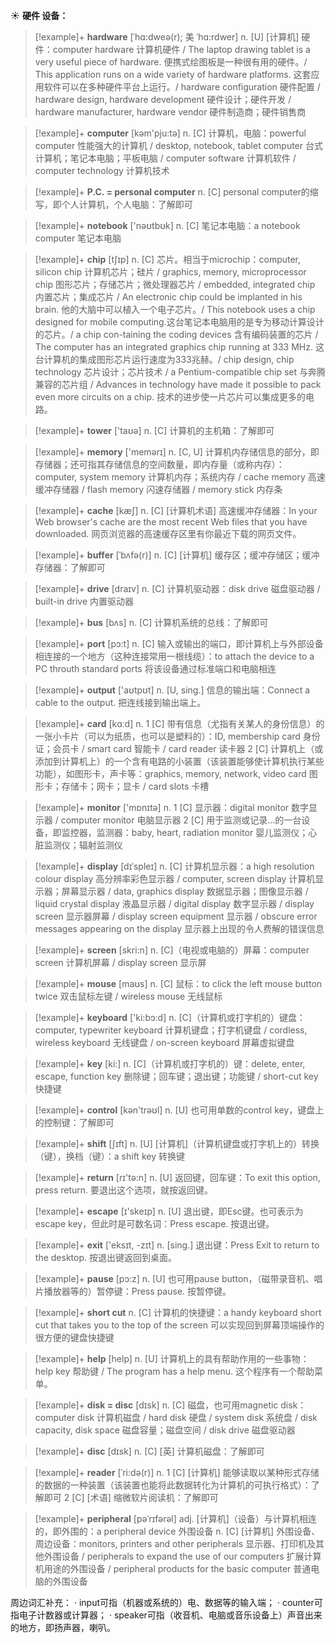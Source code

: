 ☀ <span class="category">**硬件 设备：**</span>
>[!example]+ <span class="vocabulary">**hardware**</span> [ˈhɑ:dweə(r); 美 ˈhɑ:rdwer]
> <span class="definition">n. [U] [计算机] 硬件：</span>computer hardware 计算机硬件 / The laptop drawing tablet is a very useful piece of hardware. 便携式绘图板是一种很有用的硬件。/ This application runs on a wide variety of hardware platforms. 这套应用软件可以在多种硬件平台上运行。/ hardware configuration 硬件配置 / hardware design, hardware development 硬件设计；硬件开发 / hardware manufacturer, hardware vendor 硬件制造商；硬件销售商

>[!example]+ <span class="vocabulary">**computer**</span> [kəm'pju:tə] 
> <span class="definition">n. [C] 计算机，电脑：</span>powerful computer 性能强大的计算机 / desktop, notebook, tablet computer 台式计算机；笔记本电脑；平板电脑 / computer software 计算机软件 / computer technology 计算机技术

>[!example]+ <span class="vocabulary">**P.C. = personal computer**</span> 
> <span class="definition">n. [C] personal computer的缩写，即个人计算机，个人电脑：</span>了解即可 

>[!example]+ <span class="vocabulary">**notebook**</span> ['nəʊtbʊk] 
> <span class="definition">n. [C] 笔记本电脑：</span>a notebook computer 笔记本电脑
           
>[!example]+ <span class="vocabulary">**chip**</span> [tʃɪp]
> <span class="definition">n. [C] 芯片。相当于microchip：</span>computer, silicon chip 计算机芯片；硅片 / graphics, memory, microprocessor chip 图形芯片；存储芯片；微处理器芯片 / embedded, integrated chip 内置芯片；集成芯片 / An electronic chip could be implanted in his brain. 他的大脑中可以植入一个电子芯片。/ This notebook uses a chip designed for mobile computing.这台笔记本电脑用的是专为移动计算设计的芯片。/ a chip con-taining the coding devices 含有编码装置的芯片 / The computer has an integrated graphics chip running at 333 MHz. 这台计算机的集成图形芯片运行速度为333兆赫。/ chip design, chip technology 芯片设计；芯片技术 / a Pentium-compatible chip set 与奔腾兼容的芯片组 / Advances in technology have made it possible to pack even more circuits on a chip. 技术的进步使一片芯片可以集成更多的电路。

>[!example]+ <span class="vocabulary">**tower**</span> ['taʊə] 
> <span class="definition">n. [C] 计算机的主机箱：</span>了解即可

>[!example]+ <span class="vocabulary">**memory**</span> ['memərɪ] 
> <span class="definition">n. [C, U] 计算机内存储信息的部分，即存储器；还可指其存储信息的空间数量，即内存量（或称内存）：</span>computer, system memory 计算机内存；系统内存 / cache memory 高速缓冲存储器 / flash memory 闪速存储器 / memory stick 内存条
           
>[!example]+ <span class="vocabulary">**cache**</span> [kæʃ]
> <span class="definition">n. [C] [计算机术语] 高速缓冲存储器：</span>In your Web browser's cache are the most recent Web files that you have downloaded. 网页浏览器的高速缓存区里有你最近下载的网页文件。
           
>[!example]+ <span class="vocabulary">**buffer**</span> [ˈbʌfə(r)]
> <span class="definition">n. [C] [计算机] 缓存区；缓冲存储区；缓冲存储器：</span>了解即可

>[!example]+ <span class="vocabulary">**drive**</span> [draɪv] 
> <span class="definition">n. [C] 计算机驱动器：</span>disk drive 磁盘驱动器 / built-in drive 内置驱动器

>[!example]+ <span class="vocabulary">**bus**</span> [bʌs] 
> <span class="definition">n. [C] 计算机系统的总线：</span>了解即可

>[!example]+ <span class="vocabulary">**port**</span> [pɔ:t] 
> <span class="definition">n. [C] 输入或输出的端口，即计算机上与外部设备相连接的一个地方（这种连接常用一根线缆）：</span>to attach the device to a PC throuth standard ports 将该设备通过标准端口和电脑相连

>[!example]+ <span class="vocabulary">**output**</span> ['aʊtpʊt] 
> <span class="definition">n. [U, sing.] 信息的输出端：</span>Connect a cable to the output. 把连线接到输出端上。

>[!example]+ <span class="vocabulary">**card**</span> [kɑːd] 
> <span class="definition">n. 1 [C] 带有信息（尤指有关某人的身份信息）的一张小卡片（可以为纸质，也可以是塑料的）：</span>ID, membership card 身份证；会员卡 / smart card 智能卡 / card reader 读卡器 <span class="definition">2 [C] 计算机上（或添加到计算机上）的一个含有电路的小装置（该装置能够使计算机执行某些功能），如图形卡，声卡等：</span>graphics, memory, network, video card 图形卡；存储卡；网卡；显卡 / card slots 卡槽

>[!example]+ <span class="vocabulary">**monitor**</span> ['mɒnɪtə] 
> <span class="definition">n. 1 [C] 显示器：</span>digital monitor 数字显示器 / computer monitor 电脑显示器 <span class="definition">2 [C] 用于监测或记录…的一台设备，即监控器，监测器：</span>baby, heart, radiation monitor 婴儿监测仪；心脏监测仪；辐射监测仪
           
>[!example]+ <span class="vocabulary">**display**</span> [dɪˈspleɪ]
> <span class="definition">n. [C] 计算机显示器：</span>a high resolution colour display 高分辨率彩色显示器 / computer, screen display 计算机显示器；屏幕显示器 / data, graphics display 数据显示器；图像显示器 / liquid crystal display 液晶显示器 / digital display 数字显示器 / display screen 显示器屏幕 / display screen equipment 显示器 / obscure error messages appearing on the display 显示器上出现的令人费解的错误信息
 
>[!example]+ <span class="vocabulary">**screen**</span> [skri:n] 
> <span class="definition">n. [C]（电视或电脑的）屏幕：</span>computer screen 计算机屏幕 / display screen 显示屏

>[!example]+ <span class="vocabulary">**mouse**</span> [maʊs] 
> <span class="definition">n. [C] 鼠标：</span>to click the left mouse button twice 双击鼠标左键 / wireless mouse 无线鼠标

>[!example]+ <span class="vocabulary">**keyboard**</span> ['ki:bɔ:d] 
> <span class="definition">n. [C]（计算机或打字机的）键盘：</span>computer, typewriter keyboard 计算机键盘；打字机键盘 / cordless, wireless keyboard 无线键盘 / on-screen keyboard 屏幕虚拟键盘

>[!example]+ <span class="vocabulary">**key**</span> [ki:] 
> <span class="definition">n. [C]（计算机或打字机的）键：</span>delete, enter, escape, function key 删除键；回车键；退出键；功能键 / short-cut key 快捷键

>[!example]+ <span class="vocabulary">**control**</span> [kən'trəʊl] 
> <span class="definition">n. [U] 也可用单数的control key，键盘上的控制键：</span>了解即可
           
>[!example]+ <span class="vocabulary">**shift**</span> [ʃɪft]
> <span class="definition">n. [U] [计算机]（计算机键盘或打字机上的）转换（键），换档（键）：</span>a shift key 转换键
 
>[!example]+ <span class="vocabulary">**return**</span> [rɪ'tə:n] 
> <span class="definition">n. [U] 返回键，回车键：</span>To exit this option, press return. 要退出这个选项，就按返回键。

>[!example]+ <span class="vocabulary">**escape**</span> [ɪ'skeɪp] 
> <span class="definition">n. [U] 退出键，即Esc键。也可表示为escape key，但此时是可数名词：</span>Press escape. 按退出键。

>[!example]+ <span class="vocabulary">**exit**</span> ['eksɪt, -zɪt] 
> <span class="definition">n. [sing.] 退出键：</span>Press Exit to return to the desktop. 按退出键返回到桌面。

>[!example]+ <span class="vocabulary">**pause**</span> [pɔ:z] 
> <span class="definition">n. [U] 也可用pause button，（磁带录音机、唱片播放器等的）暂停键：</span>Press pause. 按暂停键。 
           
>[!example]+ <span class="vocabulary">**short cut**</span>
> <span class="definition">n. [C] 计算机的快捷键：</span>a handy keyboard short cut that takes you to the top of the screen 可以实现回到屏幕顶端操作的很方便的键盘快捷键
 
>[!example]+ <span class="vocabulary">**help**</span> [help] 
> <span class="definition">n. [U] 计算机上的具有帮助作用的一些事物：</span>help key 帮助键 / The program has a help menu. 这个程序有一个帮助菜单。

>[!example]+ <span class="vocabulary">**disk = disc**</span> [dɪsk] 
> <span class="definition">n. [C] 磁盘，也可用magnetic disk：</span>computer disk 计算机磁盘 / hard disk 硬盘 / system disk 系统盘 / disk capacity, disk space 磁盘容量；磁盘空间 / disk drive 磁盘驱动器
           
>[!example]+ <span class="vocabulary">**disc**</span> [dɪsk]
> <span class="definition">n. [C] [英] 计算机磁盘：</span>了解即可
            
>[!example]+ <span class="vocabulary">**reader**</span> [ˈri:də(r)]
> <span class="definition">n. 1 [C] [计算机] 能够读取以某种形式存储的数据的一种装置（该装置也能将此数据转化为计算机的可执行格式）：</span>了解即可 <span class="definition">2 [C] [术语] 缩微软片阅读机：</span>了解即可
           
>[!example]+ <span class="vocabulary">**peripheral**</span> [pəˈrɪfərəl]
> <span class="definition">adj. [计算机]（设备）与计算机相连的，即外围的：</span>a peripheral device 外围设备 <span class="definition">n. [C] [计算机] 外围设备、周边设备：</span>monitors, printers and other peripherals 显示器、打印机及其他外围设备 / peripherals to expand the use of our computers 扩展计算机用途的外围设备 / peripheral products for the basic computer 普通电脑的外围设备

周边词汇补充：
· input可指（机器或系统的）电、数据等的输入端；
· counter可指电子计数器或计算器；
· speaker可指（收音机、电脑或音乐设备上）声音出来的地方，即扬声器，喇叭。
